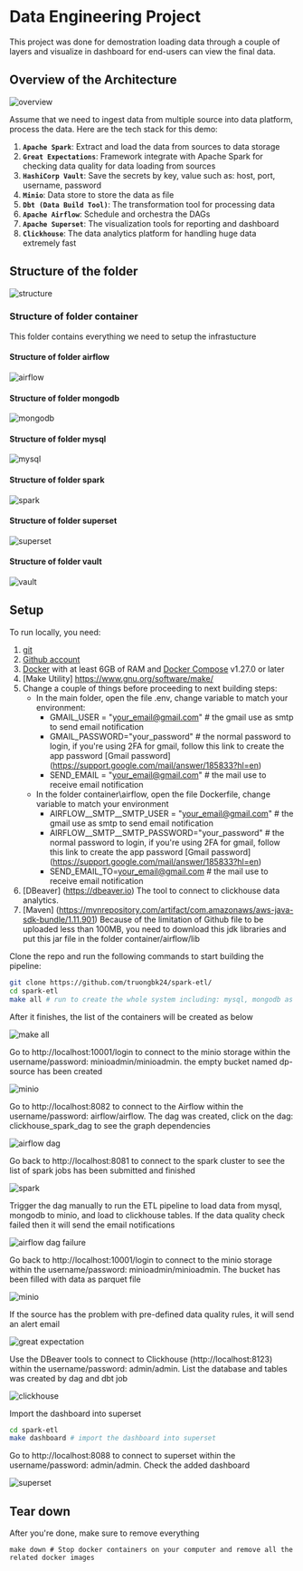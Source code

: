 # Data Engineering Project
This project was done for demostration loading data through a couple of layers and visualize in dashboard for end-users can view the final data.

## Overview of the Architecture

![overview](./asset/images/data_engineering_batch.drawio.png)

Assume that we need to ingest data from multiple source into data platform, process the data. Here are the tech stack for this demo:

1. **`Apache Spark`**: Extract and load the data from sources to data storage
2. **`Great Expectations`**: Framework integrate with Apache Spark for checking data quality for data loading from sources
3. **`HashiCorp Vault`**: Save the secrets by key, value such as: host, port, username, password
4. **`Minio`**: Data store to store the data as file
5. **`Dbt (Data Build Tool)`**: The transformation tool for processing data
6. **`Apache Airflow`**: Schedule and orchestra the DAGs
7. **`Apache Superset`**: The visualization tools for reporting and dashboard
8. **`Clickhouse`**: The data analytics platform for handling huge data extremely fast

## Structure of the folder
![structure](./asset/images/folder_structure.png)

### Structure of folder container

This folder contains everything we need to setup the infrastucture

#### Structure of folder airflow

![airflow](./asset/images/airflow_folder.png)

#### Structure of folder mongodb
![mongodb](./asset/images/mongodb_folder.png)

#### Structure of folder mysql
![mysql](./asset/images/mysql_folder.png)

#### Structure of folder spark
![spark](./asset/images/spark_folder.png)

#### Structure of folder superset
![superset](./asset/images/superset_folder.png)

#### Structure of folder vault
![vault](./asset/images/vault_folder.png)

## Setup

To run locally, you need:
1. [git](https://git-scm.com/book/en/v2/Getting-Started-Installing-Git)
2. [Github account](https://github.com/)
3. [Docker](https://docs.docker.com/engine/install/) with at least 6GB of RAM and [Docker Compose](https://docs.docker.com/compose/install/) v1.27.0 or later
4. [Make Utility] https://www.gnu.org/software/make/
5. Change a couple of things before proceeding to next building steps:
    -  In the main folder, open the file .env, change variable to match your environment:
        + GMAIL_USER = "your_email@gmail.com" # the gmail use as smtp to send email notification
        + GMAIL_PASSWORD="your_password" # the normal password to login, if you're using 2FA for gmail, follow this link to create the app password [Gmail password] (https://support.google.com/mail/answer/185833?hl=en)
        + SEND_EMAIL = "your_email@gmail.com" # the mail use to receive email notification
    -  In the folder container\airflow, open the file Dockerfile, change variable to match your environment
        + AIRFLOW__SMTP__SMTP_USER = "your_email@gmail.com" # the gmail use as smtp to send email notification
        + AIRFLOW__SMTP__SMTP_PASSWORD="your_password" # the normal password to login, if you're using 2FA for gmail, follow this link to create the app password [Gmail password] (https://support.google.com/mail/answer/185833?hl=en)
        + SEND_EMAIL_TO=your_email@gmail.com # the mail use to receive email notification
6. [DBeaver] (https://dbeaver.io) The tool to connect to clickhouse data analytics.
7. [Maven] (https://mvnrepository.com/artifact/com.amazonaws/aws-java-sdk-bundle/1.11.901) Because of the limitation of Github file to be uploaded less than 100MB, you need to download this jdk libraries and put this jar file in the folder container/airflow/lib

Clone the repo and run the following commands to start building the pipeline:

```bash
git clone https://github.com/truongbk24/spark-etl/
cd spark-etl
make all # run to create the whole system including: mysql, mongodb as source, spark cluster including 1 master and 2 workers, minio as data storage, clickhouse as data analytics platform, vault as secret manager, aiflow as orchestrator and superset as visualization. Wait around a couple of minutes for building
```

After it finishes, the list of the containers will be created as below

![make all](./asset/images/make_all.png)

Go to http://localhost:10001/login to connect to the minio storage within the username/password: minioadmin/minioadmin. the empty bucket named dp-source has been created

![minio](./asset/images/minio_screenshot.png)

Go to http://localhost:8082 to connect to the Airflow within the username/password: airflow/airflow. The dag was created, click on the dag: clickhouse_spark_dag to see the graph dependencies

![airflow dag](./asset/images/airflow_dag.png)

Go back to http://localhost:8081 to connect to the spark cluster to see the list of spark jobs has been submitted and finished

![spark](./asset/images/spark_cluster.png)

Trigger the dag manually to run the ETL pipeline to load data from mysql, mongodb to minio, and load to clickhouse tables. If the data quality check failed then it will send the email notifications

![airflow dag failure](./asset/images/airflow_dag_failure.png)

Go back to http://localhost:10001/login to connect to the minio storage within the username/password: minioadmin/minioadmin. The bucket has been filled with data as parquet file

![minio](./asset/images/minio_storage_data.png)

If the source has the problem with pre-defined data quality rules, it will send an alert email

![great expectation](./asset/images/great_expectation_failed.png)

Use the DBeaver tools to connect to Clickhouse (http://localhost:8123) within the username/password: admin/admin. List the database and tables was created by dag and dbt job

![clickhouse](./asset/images/clickhouse.png)

Import the dashboard into superset
```bash
cd spark-etl
make dashboard # import the dashboard into superset
```

Go to http://localhost:8088 to connect to superset within the username/password: admin/admin. Check the added dashboard

![superset](./asset/images/superset.png)

## Tear down

After you're done, make sure to remove everything

```shell
make down # Stop docker containers on your computer and remove all the related docker images
```